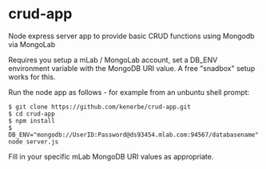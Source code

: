 # crud-app
Node express server app to provide basic CRUD functions using Mongodb via MongoLab

Requires you setup a mLab / MongoLab account, set a DB_ENV environment
variable with the MongoDB URI value.  A free "snadbox" setup works for this.

Run the node app as follows - for example from an unbuntu shell prompt:

    $ git clone https://github.com/kenerbe/crud-app.git
    $ cd crud-app
    $ npm install
    $ DB_ENV="mongodb://UserID:Password@ds93454.mlab.com:94567/databasename" node server.js

Fill in your specific mLab MongoDB URI values as appropriate.
